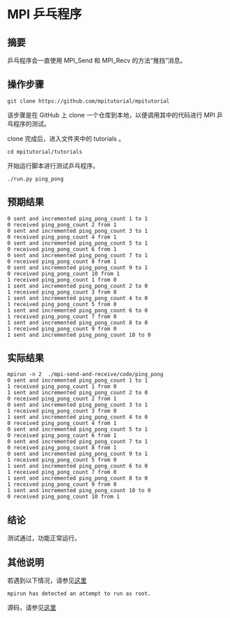 # MPI 乒乓程序

## 摘要

乒乓程序会一直使用 MPI_Send 和 MPI_Recv 的方法“推挡”消息。

## 操作步骤

```git clone https://github.com/mpitutorial/mpitutorial```

该步骤是在 GitHub 上 clone 一个仓库到本地，以便调用其中的代码进行 MPI 乒乓程序的测试。

clone 完成后，进入文件夹中的 tutorials 。

```cd mpitutorial/tutorials```

开始运行脚本进行测试乒乓程序。

```./run.py ping_pong```

## 预期结果

```
0 sent and incremented ping_pong_count 1 to 1
0 received ping_pong_count 2 from 1
0 sent and incremented ping_pong_count 3 to 1
0 received ping_pong_count 4 from 1
0 sent and incremented ping_pong_count 5 to 1
0 received ping_pong_count 6 from 1
0 sent and incremented ping_pong_count 7 to 1
0 received ping_pong_count 8 from 1
0 sent and incremented ping_pong_count 9 to 1
0 received ping_pong_count 10 from 1
1 received ping_pong_count 1 from 0
1 sent and incremented ping_pong_count 2 to 0
1 received ping_pong_count 3 from 0
1 sent and incremented ping_pong_count 4 to 0
1 received ping_pong_count 5 from 0
1 sent and incremented ping_pong_count 6 to 0
1 received ping_pong_count 7 from 0
1 sent and incremented ping_pong_count 8 to 0
1 received ping_pong_count 9 from 0
1 sent and incremented ping_pong_count 10 to 0
```
## 实际结果
```
mpirun -n 2  ./mpi-send-and-receive/code/ping_pong
0 sent and incremented ping_pong_count 1 to 1
1 received ping_pong_count 1 from 0
1 sent and incremented ping_pong_count 2 to 0
0 received ping_pong_count 2 from 1
0 sent and incremented ping_pong_count 3 to 1
1 received ping_pong_count 3 from 0
1 sent and incremented ping_pong_count 4 to 0
0 received ping_pong_count 4 from 1
0 sent and incremented ping_pong_count 5 to 1
0 received ping_pong_count 6 from 1
0 sent and incremented ping_pong_count 7 to 1
0 received ping_pong_count 8 from 1
0 sent and incremented ping_pong_count 9 to 1
1 received ping_pong_count 5 from 0
1 sent and incremented ping_pong_count 6 to 0
1 received ping_pong_count 7 from 0
1 sent and incremented ping_pong_count 8 to 0
1 received ping_pong_count 9 from 0
1 sent and incremented ping_pong_count 10 to 0
0 received ping_pong_count 10 from 1
```
## 结论
测试通过，功能正常运行。

## 其他说明

若遇到以下情况，请参见[这里](https://github.com/microseyuyu/RISCV-testcase/blob/openmpi/Open%20MPI/testcase/解决mpirun%20has%20detected%20an%20attempt%20to%20run%20as%20root.md)

```mpirun has detected an attempt to run as root.```

源码，请参见[这里](https://github.com/mpitutorial/mpitutorial/blob/gh-pages/tutorials/mpi-send-and-receive/code/ping_pong.c)
